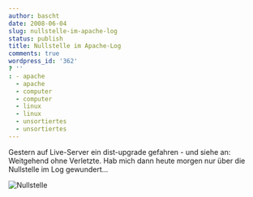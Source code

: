 ```yaml
---
author: bascht
date: 2008-06-04
slug: nullstelle-im-apache-log
status: publish
title: Nullstelle im Apache-Log
comments: true
wordpress_id: '362'
? ''
: - apache
  - apache
  - computer
  - computer
  - linux
  - linux
  - unsortiertes
  - unsortiertes
---
```


Gestern auf Live-Server ein dist-upgrade gefahren - und siehe an:
Weitgehend ohne Verletzte. Hab mich dann heute morgen nur über die
Nullstelle im Log gewundert...

![Nullstelle](/blog/2008-06-04-nullstelle-im-apache-log/localhostlocaldomain-apache_accesses-day.png)



